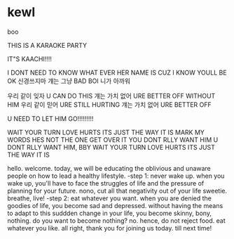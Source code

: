 

# kewl
boo



THIS IS A KARAOKE PARTY


IT"S KAACHI!!!!

I DONT NEED TO KNOW
WHAT EVER HER NAME IS
CUZ I KNOW YOULL BE OK
신경쓰지마 걔는 그냥 BAD BOI
니가 아까워

우리 같이 잊자
U CAN DO THIS
걔는 가치 없어 
URE BETTER OFF WITHOUT HIM
우리 같이 믿어 
URE STILL HURTING
걔는 가치 없어
URE BETTER OFF

U NEED TO LET HIM GO!!!!!!!!!

WAIT YOUR TURN LOVE HURTS
ITS JUST THE WAY IT IS
MARK MY WORDS HES NOT THE ONE
GET OVER IT
YOU DONT RLLY WANT HIM
U DONT RLLY WANT HIM, BBY
WAIT YOUR TURN LOVE HURTS
ITS JUST THE WAY IT IS


hello. welcome. today, we will be educating the oblivious and unaware people on how to lead a healthy lifestyle.
-step 1: never wake up. when you wake up, you'll have to face the struggles of life and the pressure of planning for your future.
nono, cut all that negativity out of your life sweetie. breathe, live!
-step 2: eat whatever you want. when you are denied the goodies of life, you become sad and depressed.
without having the means to adapt to this suddden change in your life, you become skinny, bony, nothing. 
do you want to become nothing? no. hence, do not reject food. eat whatever you like.
all right, thank you for joining us today. till next time!

